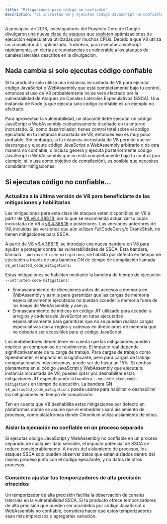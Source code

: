 ```yaml
---
title: "Mitigaciones para código no confiable"
description: "Si incrustas V8 y ejecutas código JavaScript no confiable, habilita las mitigaciones de V8 para ayudar a protegerte contra ataques de canales laterales especulativos."
---
```

A principios de 2018, investigadores del Proyecto Cero de Google divulgaron [una nueva clase de ataques](https://googleprojectzero.blogspot.com/2018/01/reading-privileged-memory-with-side.html) que [explotan](https://security.googleblog.com/2018/01/more-details-about-mitigations-for-cpu_4.html) optimizaciones de ejecución especulativa utilizadas por muchos CPUs. Debido a que V8 utiliza un compilador JIT optimizado, TurboFan, para ejecutar JavaScript rápidamente, en ciertas circunstancias es vulnerable a los ataques de canales laterales descritos en la divulgación.

## Nada cambia si solo ejecutas código confiable

Si tu producto solo utiliza una instancia incrustada de V8 para ejecutar código JavaScript o WebAssembly que está completamente bajo tu control, entonces el uso de V8 probablemente no se verá afectado por la vulnerabilidad de Ataques de Canales Laterales Especulativos (SSCA). Una instancia de Node.js que ejecuta solo código confiable es un ejemplo no afectado.

Para aprovechar la vulnerabilidad, un atacante debe ejecutar un código JavaScript o WebAssembly cuidadosamente diseñado en tu entorno incrustado. Si, como desarrollador, tienes control total sobre el código ejecutado en tu instancia incrustada de V8, entonces eso es muy poco probable. Sin embargo, si tu instancia incrustada de V8 permite que se descargue y ejecute código JavaScript o WebAssembly arbitrario o de otra manera no confiable, o incluso genera y ejecuta posteriormente código JavaScript o WebAssembly que no está completamente bajo tu control (por ejemplo, si lo usa como objetivo de compilación), es posible que necesites considerar mitigaciones.

## Si ejecutas código no confiable…

### Actualiza a la última versión de V8 para beneficiarte de las mitigaciones y habilitarlas

Las mitigaciones para esta clase de ataques están disponibles en V8 a partir de [V8 v6.4.388.18](https://chromium.googlesource.com/v8/v8/+/e6eddfe4d1ed9d96b453d14b84ac19769388d8b1), por lo que se recomienda actualizar tu copia incrustada de V8 a [v6.4.388.18](https://chromium.googlesource.com/v8/v8/+/e6eddfe4d1ed9d96b453d14b84ac19769388d8b1) o posteriores. Las versiones anteriores de V8, incluidas las versiones que aún utilizan FullCodeGen y/o CrankShaft, no tienen mitigaciones para SSCA.

A partir de [V8 v6.4.388.18](https://chromium.googlesource.com/v8/v8/+/e6eddfe4d1ed9d96b453d14b84ac19769388d8b1), se introdujo una nueva bandera en V8 para ayudar a proteger contra las vulnerabilidades de SSCA. Esta bandera, llamada `--untrusted-code-mitigations`, se habilita por defecto en tiempo de ejecución a través de una bandera GN de tiempo de compilación llamada `v8_untrusted_code_mitigations`.

Estas mitigaciones se habilitan mediante la bandera de tiempo de ejecución `--untrusted-code-mitigations`:

- Enmascaramiento de direcciones antes de accesos a memoria en WebAssembly y asm.js para garantizar que las cargas de memoria especulativamente ejecutadas no puedan acceder a memoria fuera de los heaps de WebAssembly y asm.js.
- Enmascaramiento de índices en código JIT utilizado para acceder a arreglos y cadenas de JavaScript en rutas ejecutadas especulativamente para garantizar que no se puedan realizar cargas especulativas con arreglos y cadenas en direcciones de memoria que no deberían ser accesibles para el código JavaScript.

Los embebedores deben tener en cuenta que las mitigaciones pueden implicar un compromiso de rendimiento. El impacto real depende significativamente de tu carga de trabajo. Para cargas de trabajo como Speedometer, el impacto es insignificante, pero para cargas de trabajo computacionales más extremas, puede ser de hasta un 15%. Si confías plenamente en el código JavaScript y WebAssembly que ejecuta tu instancia incrustada de V8, puedes optar por deshabilitar estas mitigaciones JIT especificando la bandera `--no-untrusted-code-mitigations` en tiempo de ejecución. La bandera GN `v8_untrusted_code_mitigations` puede usarse para habilitar o deshabilitar las mitigaciones en tiempo de compilación.

Ten en cuenta que V8 deshabilita estas mitigaciones por defecto en plataformas donde se asume que el embedder usará aislamiento de procesos, como plataformas donde Chromium utiliza aislamiento de sitios.

### Aislar la ejecución no confiable en un proceso separado

Si ejecutas código JavaScript y WebAssembly no confiable en un proceso separado de cualquier dato sensible, el impacto potencial de SSCA se reduce considerablemente. A través del aislamiento de procesos, los ataques SSCA solo pueden observar datos que están aislados dentro del mismo proceso junto con el código ejecutante, y no datos de otros procesos.

### Considera ajustar tus temporizadores de alta precisión ofrecidos

Un temporizador de alta precisión facilita la observación de canales laterales en la vulnerabilidad SSCA. Si tu producto ofrece temporizadores de alta precisión que pueden ser accedidos por código JavaScript o WebAssembly no confiable, considera hacer que estos temporizadores sean más imprecisos o agregarles variación.
